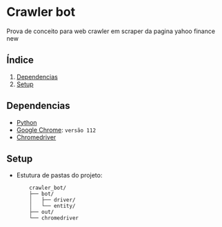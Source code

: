 # Crawler bot

Prova de conceito para web crawler em scraper da pagina yahoo finance new

## Índice

1. [Dependencias](#dependencias)
2. [Setup](#setup)

## Dependencias

- [Python](https://www.python.org/)
- [Google Chrome](https://www.google.com/intl/pt-BR/chrome/): `versão 112`
- [Chromedriver](https://chromedriver.storage.googleapis.com/index.html?path=112.0.5615.49/)

## Setup 

- Estutura de pastas do projeto:

    ```text
        crawler_bot/
        ├── bot/
        │   ├── driver/
        │   └── entity/
        ├── out/
        └── chromedriver
    ```




